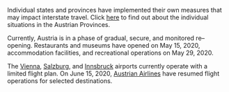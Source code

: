 Individual states and provinces have implemented their own measures that may impact interstate travel. Click [here](https://www.austria.info/en/service-and-facts/coronavirus-information#situation-in-the-austrian-provinces) to find out about the individual situations in the Austrian Provinces.

Currently, Austria is in a phase of gradual, secure, and monitored re–opening. Restaurants and museums have opened on May 15, 2020, accommodation facilities, and recreational operations on May 29, 2020.

The [Vienna](https://www.viennaairport.com/en/passengers), [Salzburg](https://www.salzburg-airport.com/en/), and [Innsbruck](https://www.innsbruck-airport.com/en) airports currently operate with a limited flight plan. On June 15, 2020, [Austrian Airlines](https://www.austrian.com/?sc_lang=en&cc=US) have resumed flight operations for selected destinations.
